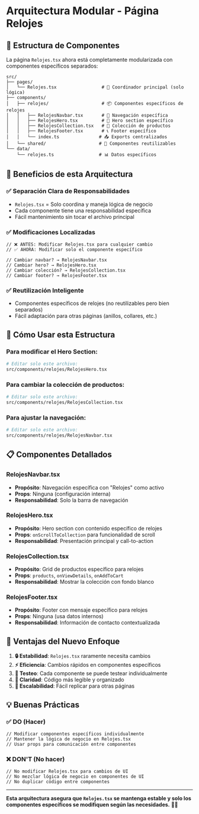 # Arquitectura Modular - Página Relojes

## 📁 Estructura de Componentes

La página `Relojes.tsx` ahora está completamente modularizada con componentes específicos separados:

```
src/
├── pages/
│   └── Relojes.tsx                 # 🎯 Coordinador principal (solo lógica)
├── components/
│   ├── relojes/                    # 📦 Componentes específicos de relojes
│   │   ├── RelojesNavbar.tsx       # 🧭 Navegación específica
│   │   ├── RelojesHero.tsx         # 🎨 Hero section específico
│   │   ├── RelojesCollection.tsx   # 💍 Colección de productos
│   │   ├── RelojesFooter.tsx       # 📞 Footer específico
│   │   └── index.ts               # 📤 Exports centralizados
│   └── shared/                    # 🔗 Componentes reutilizables
└── data/
    └── relojes.ts                 # 📊 Datos específicos
```

## 🎯 Beneficios de esta Arquitectura

### ✅ **Separación Clara de Responsabilidades**
- `Relojes.tsx` = Solo coordina y maneja lógica de negocio
- Cada componente tiene una responsabilidad específica
- Fácil mantenimiento sin tocar el archivo principal

### ✅ **Modificaciones Localizadas**
```tsx
// ❌ ANTES: Modificar Relojes.tsx para cualquier cambio
// ✅ AHORA: Modificar solo el componente específico

// Cambiar navbar? → RelojesNavbar.tsx
// Cambiar hero? → RelojesHero.tsx  
// Cambiar colección? → RelojesCollection.tsx
// Cambiar footer? → RelojesFooter.tsx
```

### ✅ **Reutilización Inteligente**
- Componentes específicos de relojes (no reutilizables pero bien separados)
- Fácil adaptación para otras páginas (anillos, collares, etc.)

## 🔧 Cómo Usar esta Estructura

### **Para modificar el Hero Section:**
```bash
# Editar solo este archivo:
src/components/relojes/RelojesHero.tsx
```

### **Para cambiar la colección de productos:**
```bash
# Editar solo este archivo:
src/components/relojes/RelojesCollection.tsx
```

### **Para ajustar la navegación:**
```bash
# Editar solo este archivo:
src/components/relojes/RelojesNavbar.tsx
```

## 📋 Componentes Detallados

### **RelojesNavbar.tsx**
- **Propósito**: Navegación específica con "Relojes" como activo
- **Props**: Ninguna (configuración interna)
- **Responsabilidad**: Solo la barra de navegación

### **RelojesHero.tsx** 
- **Propósito**: Hero section con contenido específico de relojes
- **Props**: `onScrollToCollection` para funcionalidad de scroll
- **Responsabilidad**: Presentación principal y call-to-action

### **RelojesCollection.tsx**
- **Propósito**: Grid de productos específico para relojes  
- **Props**: `products`, `onViewDetails`, `onAddToCart`
- **Responsabilidad**: Mostrar la colección con fondo blanco

### **RelojesFooter.tsx**
- **Propósito**: Footer con mensaje específico para relojes
- **Props**: Ninguna (usa datos internos)
- **Responsabilidad**: Información de contacto contextualizada

## 🚀 Ventajas del Nuevo Enfoque

1. **🔒 Estabilidad**: `Relojes.tsx` raramente necesita cambios
2. **⚡ Eficiencia**: Cambios rápidos en componentes específicos
3. **🧪 Testeo**: Cada componente se puede testear individualmente
4. **📖 Claridad**: Código más legible y organizado
5. **🔄 Escalabilidad**: Fácil replicar para otras páginas

## 💡 Buenas Prácticas

### ✅ **DO (Hacer)**
```tsx
// Modificar componentes específicos individualmente
// Mantener la lógica de negocio en Relojes.tsx
// Usar props para comunicación entre componentes
```

### ❌ **DON'T (No hacer)**
```tsx
// No modificar Relojes.tsx para cambios de UI
// No mezclar lógica de negocio en componentes de UI
// No duplicar código entre componentes
```

---

**Esta arquitectura asegura que `Relojes.tsx` se mantenga estable y solo los componentes específicos se modifiquen según las necesidades.** 🎯✨
